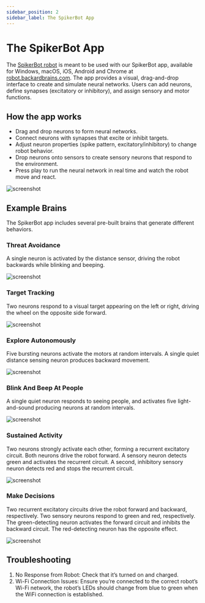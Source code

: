 ```yaml
---
sidebar_position: 2
sidebar_label: The SpikerBot App
---
```

# The SpikerBot App #
The [SpikerBot robot](https://docs.backyardbrains.com/Engineering/SpikerBot/) is meant to be used with our SpikerBot app, available for Windows, macOS, iOS, Android and Chrome at [robot.backardbrains.com](https://robot.backyardbrains.com). The app provides a visual, drag-and-drop interface to create and simulate neural networks. Users can add neurons, define synapses (excitatory or inhibitory), and assign sensory and motor functions.

## How the app works ##
- Drag and drop neurons to form neural networks.
- Connect neurons with synapses that excite or inhibit targets.
- Adjust neuron properties (spike pattern, excitatory/inhibitory) to change robot behavior.
- Drop neurons onto sensors to create sensory neurons that respond to the environment.
- Press play to run the neural network in real time and watch the robot move and react.

![screenshot](screenshot1.png)

## Example Brains ##
The SpikerBot app includes several pre-built brains that generate different behaviors.

### Threat Avoidance ###
A single neuron is activated by the distance sensor, driving the robot backwards while blinking and beeping.

![screenshot](brain1.png)


### Target Tracking ###
Two neurons respond to a visual target appearing on the left or right, driving the wheel on the opposite side forward.

![screenshot](brain2.png)


### Explore Autonomously ###
Five bursting neurons activate the motors at random intervals. A single quiet distance sensing neuron produces backward movement.

![screenshot](brain3.png)


### Blink And Beep At People ###
A single quiet neuron responds to seeing people, and activates five light-and-sound producing neurons at random intervals.

![screenshot](brain4.png)


### Sustained Activity ###
Two neurons strongly activate each other, forming a recurrent excitatory circuit. Both neurons drive the robot forward. A sensory neuron detects green and activates the recurrent circuit. A second, inhibitory sensory neuron detects red and stops the recurrent circuit.

![screenshot](brain5.png)


### Make Decisions ###
Two recurrent excitatory circuits drive the robot forward and backward, respectively. Two sensory neurons respond to green and red, respectively. The green-detecting neuron activates the forward circuit and inhibits the backward circuit. The red-detecting neuron has the opposite effect.

![screenshot](brain6.png)


## Troubleshooting ##

1. No Response from Robot: Check that it’s turned on and charged.
2. Wi-Fi Connection Issues: Ensure you’re connected to the correct robot’s Wi-Fi network, the robot’s LEDs should change from blue to green when the WiFi connection is established.